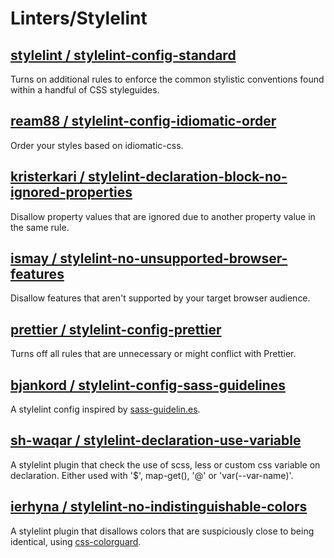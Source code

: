 # Linters/Stylelint

## [stylelint / stylelint-config-standard](https://github.com/stylelint/stylelint-config-standard)

Turns on additional rules to enforce the common stylistic conventions found within a handful of CSS styleguides.

## [ream88 / stylelint-config-idiomatic-order](https://github.com/ream88/stylelint-config-idiomatic-order)

Order your styles based on idiomatic-css.

## [kristerkari / stylelint-declaration-block-no-ignored-properties](https://github.com/kristerkari/stylelint-declaration-block-no-ignored-properties)

Disallow property values that are ignored due to another property value in the same rule.

## [ismay / stylelint-no-unsupported-browser-features](https://github.com/ismay/stylelint-no-unsupported-browser-features)

Disallow features that aren't supported by your target browser audience.

## [prettier / stylelint-config-prettier](https://github.com/prettier/stylelint-config-prettier)

Turns off all rules that are unnecessary or might conflict with Prettier.

## [bjankord / stylelint-config-sass-guidelines](https://github.com/bjankord/stylelint-config-sass-guidelines)

A stylelint config inspired by [sass-guidelin.es](https://sass-guidelin.es/).

## [sh-waqar / stylelint-declaration-use-variable](https://github.com/sh-waqar/stylelint-declaration-use-variable)

A stylelint plugin that check the use of scss, less or custom css variable on declaration. Either used with '$', map-get(), '@' or 'var(--var-name)'.

## [ierhyna / stylelint-no-indistinguishable-colors](https://github.com/ierhyna/stylelint-no-indistinguishable-colors)

A stylelint plugin that disallows colors that are suspiciously close to being identical, using [css-colorguard](https://github.com/SlexAxton/css-colorguard).